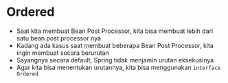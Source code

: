 # Ordered

- Saat kita membuat Bean Post Processor, kita bisa membuat lebih dari satu bean post processor nya
- Kadang ada kasus saat membuat beberapa Bean Post Processor, kita ingin membuat secara berurutan
- Sayangnya secara default, Spring tidak menjamin urutan eksekusinya
- Agar kita bisa menentukan urutannya, kita bisa menggunakan `interface Ordered`